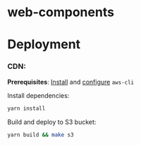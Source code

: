 # web-components

# Deployment
### CDN:
**Prerequisites**: [Install](https://docs.aws.amazon.com/cli/latest/userguide/cli-chap-install.html) and [configure](https://docs.aws.amazon.com/cli/latest/userguide/cli-chap-configure.html) `aws-cli`

Install dependencies:

```sh
yarn install
```

Build and deploy to S3 bucket:

```sh
yarn build && make s3
```